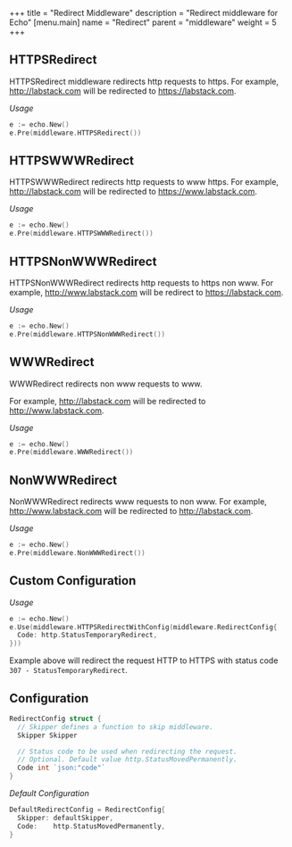 +++
title = "Redirect Middleware"
description = "Redirect middleware for Echo"
[menu.main]
  name = "Redirect"
  parent = "middleware"
  weight = 5
+++

## HTTPSRedirect

HTTPSRedirect middleware redirects http requests to https.
For example, http://labstack.com will be redirected to https://labstack.com.

*Usage*

```go
e := echo.New()
e.Pre(middleware.HTTPSRedirect())
```

## HTTPSWWWRedirect

HTTPSWWWRedirect redirects http requests to www https.
For example, http://labstack.com will be redirected to https://www.labstack.com.

*Usage*

```go
e := echo.New()
e.Pre(middleware.HTTPSWWWRedirect())
```

## HTTPSNonWWWRedirect

HTTPSNonWWWRedirect redirects http requests to https non www.
For example, http://www.labstack.com will be redirect to https://labstack.com.

*Usage*

```go
e := echo.New()
e.Pre(middleware.HTTPSNonWWWRedirect())
```

## WWWRedirect

WWWRedirect redirects non www requests to www.

For example, http://labstack.com will be redirected to http://www.labstack.com.

*Usage*

```go
e := echo.New()
e.Pre(middleware.WWWRedirect())
```

## NonWWWRedirect

NonWWWRedirect redirects www requests to non www.
For example, http://www.labstack.com will be redirected to http://labstack.com.

*Usage*

```go
e := echo.New()
e.Pre(middleware.NonWWWRedirect())
```

## Custom Configuration

*Usage*

```go
e := echo.New()
e.Use(middleware.HTTPSRedirectWithConfig(middleware.RedirectConfig{
  Code: http.StatusTemporaryRedirect,
}))
```

Example above will redirect the request HTTP to HTTPS with status code `307 - StatusTemporaryRedirect`.

## Configuration

```go
RedirectConfig struct {
  // Skipper defines a function to skip middleware.
  Skipper Skipper

  // Status code to be used when redirecting the request.
  // Optional. Default value http.StatusMovedPermanently.
  Code int `json:"code"`
}
```

*Default Configuration*

```go
DefaultRedirectConfig = RedirectConfig{
  Skipper: defaultSkipper,
  Code:    http.StatusMovedPermanently,
}
```
